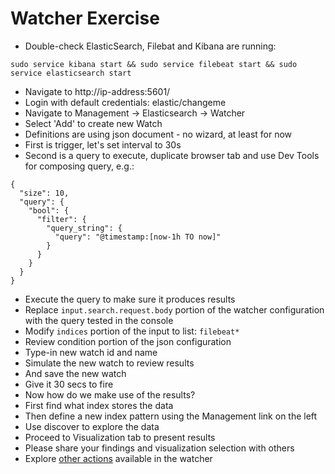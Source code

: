 # Watcher Exercise #

* Double-check ElasticSearch, Filebat and Kibana are running:
```
sudo service kibana start && sudo service filebeat start && sudo service elasticsearch start
```
* Navigate to http://ip-address:5601/
* Login with default credentials: elastic/changeme
* Navigate to Management -> Elasticsearch -> Watcher
* Select 'Add' to create new Watch
* Definitions are using json document - no wizard, at least for now
* First is trigger, let's set interval to 30s
* Second is a query to execute, duplicate browser tab and use Dev Tools for composing query, e.g.:
```
{
  "size": 10,
  "query": {
    "bool": {
      "filter": {
        "query_string": {
          "query": "@timestamp:[now-1h TO now]"
        }
      }
    }
  }
}
```
* Execute the query to make sure it produces results
* Replace ```input.search.request.body``` portion of the watcher configuration with the query tested in the console
* Modify ```indices``` portion of the input to list: ```filebeat*```
* Review condition portion of the json configuration
* Type-in new watch id and name
* Simulate the new watch to review results
* And save the new watch
* Give it 30 secs to fire
* Now how do we make use of the results?
* First find what index stores the data
* Then define a new index pattern using the Management link on the left
* Use discover to explore the data
* Proceed to Visualization tab to present results
* Please share your findings and visualization selection with others
* Explore [other actions](https://www.elastic.co/guide/en/x-pack/current/actions.html) available in the watcher